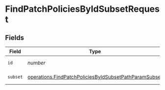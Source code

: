 # FindPatchPoliciesByIdSubsetRequest


## Fields

| Field                                                                                                                                 | Type                                                                                                                                  | Required                                                                                                                              | Description                                                                                                                           |
| ------------------------------------------------------------------------------------------------------------------------------------- | ------------------------------------------------------------------------------------------------------------------------------------- | ------------------------------------------------------------------------------------------------------------------------------------- | ------------------------------------------------------------------------------------------------------------------------------------- |
| `id`                                                                                                                                  | *number*                                                                                                                              | :heavy_check_mark:                                                                                                                    | ID to filter by                                                                                                                       |
| `subset`                                                                                                                              | [operations.FindPatchPoliciesByIdSubsetPathParamSubset](../../../sdk/models/operations/findpatchpoliciesbyidsubsetpathparamsubset.md) | :heavy_check_mark:                                                                                                                    | Subset to filter by                                                                                                                   |